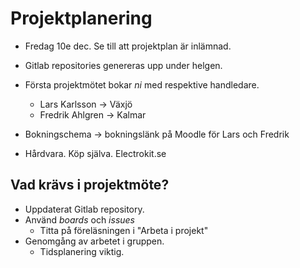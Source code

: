 # Projektplanering

- Fredag 10e dec. Se till att projektplan är inlämnad.
- Gitlab repositories genereras upp under helgen.
- Första projektmötet bokar *ni* med respektive handledare.
    - Lars Karlsson -> Växjö
    - Fredrik Ahlgren -> Kalmar

- Bokningschema -> bokningslänk på Moodle för Lars och Fredrik

- Hårdvara. Köp själva. Electrokit.se

## Vad krävs i projektmöte?

- Uppdaterat Gitlab repository.
- Använd *boards* och *issues*
    - Titta på föreläsningen i "Arbeta i projekt"
- Genomgång av arbetet i gruppen.
    - Tidsplanering viktig.
